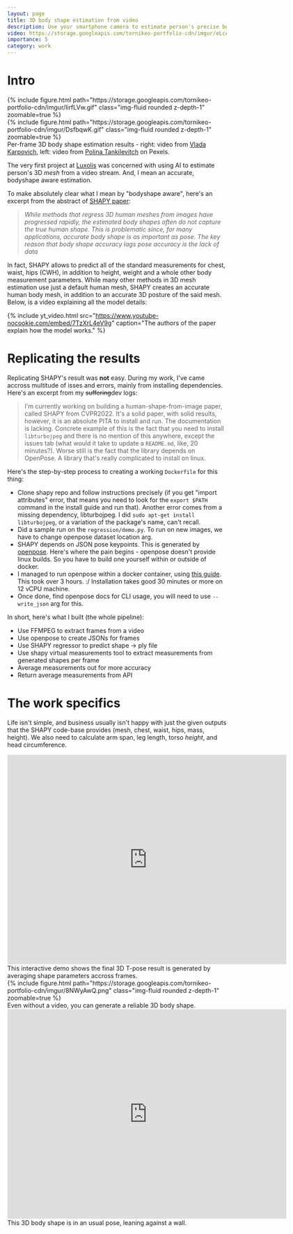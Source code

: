 ```yaml
---
layout: page
title: 3D body shape estimation from video
description: Use your smartphone camera to estimate person's precise body shape from a video.
video: https://storage.googleapis.com/tornikeo-portfolio-cdn/imgur/eLcAtDA.mp4
importance: 5
category: work
---
```



# Intro

<div class="row mt-3">
    <div class="col">
        {% include figure.html path="https://storage.googleapis.com/tornikeo-portfolio-cdn/imgur/IirfLVw.gif" class="img-fluid rounded z-depth-1" zoomable=true %}
    </div>
    <div class="col">
        {% include figure.html path="https://storage.googleapis.com/tornikeo-portfolio-cdn/imgur/DsfbqwK.gif" class="img-fluid rounded z-depth-1" zoomable=true %}
    </div>
</div>
<div class="caption" >
    Per-frame 3D body shape estimation results - right: video from <a href="https://www.pexels.com/@vlada-karpovich">Vlada Karpovich</a>, left: video from <a href="https://www.pexels.com/@polina-tankilevitch/">Polina Tankilevitch</a> on Pexels.
</div>

The very first project at [Luxolis](http://luxolis.ai/) was concerned with using AI to estimate person's 3D *mesh* from a video stream. And, I mean an accurate, bodyshape aware estimation. 

To make absolutely clear what I mean by "bodyshape aware", here's an excerpt from the abstract of [SHAPY paper](https://ps.is.mpg.de/uploads_file/attachment/attachment/691/00928.pdf):

> *While methods that regress 3D human meshes from images have progressed rapidly, the estimated body shapes often do not capture the true human shape. This is problematic since, for many applications, accurate body shape is as
important as pose. The key reason that body shape accuracy
lags pose accuracy is the lack of data*

In fact, SHAPY allows to predict all of the standard measurements for chest, waist, hips (CWH), in addition to height, weight and a whole other body measurement parameters. While many other methods in 3D mesh estimation use just a default human mesh, SHAPY creates an accurate human body mesh, in addition to an accurate 3D posture of the said mesh. Below, is a video explaining all the model details:

{% include yt_video.html src="https://www.youtube-nocookie.com/embed/7TzXrL4eV9g" caption="The authors of the paper explain how the model works." %}

# Replicating the results
Replicating SHAPY's result was **not** easy. During my work, I've came accross multitude of isses and errors, mainly from installing dependencies. Here's an excerpt from my ~~suffering~~dev logs:

> I'm currently working on building a human-shape-from-image paper, called SHAPY from CVPR2022. It's a solid paper, with solid results, however, it is an absolute PITA to install and run. The documentation is lacking. Concrete example of this is the fact that you need to install `libturbojpeg` and there is no mention of this anywhere, except the issues tab (what would it take to update a `README.md`, like, 20 minutes?). Worse still is the fact that the library depends on OpenPose. A library that's really complicated to install on linux. 

Here's the step-by-step process to creating a working `Dockerfile` for this thing:

- Clone shapy repo and follow instructions precisely (if you get "import attributes" error, that means you need to look for the `export $PATH` command in the install guide and run that). Another error comes from a missing dependency, libturbojpeg. I did `sudo apt-get install libturbojpeg`, or a variation of the package's name, can't recall.
- Did a sample run on the `regression/demo.py`. To run on new images, we have to change openpose dataset location arg.
- SHAPY depends on JSON pose keypoints. This is generated by [openpose](https://github.com/CMU-Perceptual-Computing-Lab/openpose). Here's where the pain begins - openpose doesn't provide linux builds. So you have to build one yourself within or outside of docker. 
- I managed to run openpose within a docker container, using [this guide](https://janbkk10.medium.com/build-to-openpose-docker-on-ssh-server-5603874834e9). This took over 3 hours. :/ Installation takes good 30 minutes or more on 12 vCPU machine.
- Once done, find openpose docs for CLI usage, you will need to use `--write_json` arg for this. 

In short, here's what I built (the whole pipeline):
- Use FFMPEG to extract frames from a video
- Use openpose to create JSONs for frames
- Use SHAPY regressor to predict shape -> ply file
- Use shapy virtual measurements tool to extract measurements from generated shapes per frame
- Average measurements out for more accuracy
- Return average measurements from API

# The work specifics

Life isn't simple, and business usually isn't happy with just the given outputs that the SHAPY code-base provides (mesh, chest, waist, hips, mass, height). We also need to calculate arm span, leg length, torso *height*, and head circumference.

<div class="row mt-3" class="center-role-form">
    <div class="col-12" >
        <iframe width="640" height="480" style="border:1px solid #eeeeee;" src="https://3dviewer.net/embed.html#model=https://storage.googleapis.com/tornikeo-portfolio-cdn/assets/img/8_project/mean_beta_tpose.ply"></iframe>
    </div>
</div>
<div class="caption" >
    This interactive demo shows the final 3D T-pose result is generated by averaging shape parameters accross frames.
</div>



<div class="row mt-3" style="justify-content:center;">
    <div class="col-sm-8 mt-3 mt-md-0" >
        {% include figure.html path="https://storage.googleapis.com/tornikeo-portfolio-cdn/imgur/8NWyAwQ.png" class="img-fluid rounded z-depth-1" zoomable=true %}
    </div>
</div>
<div class="caption" >
        Even without a video, you can generate a reliable 3D body shape.
</div>

<div class="row mt-3" class="center-role-form">
    <div class="col-sm-6 mt-3 mt-md-0">
        <iframe width="640" height="480" style="border:1px solid #eeeeee;" src="https://3dviewer.net/embed.html#model=https://raw.githubusercontent.com/tornikeo/tornikeo.github.io/ed54538a0a338aa952e2230143db723becd56a39/assets/img/8_project/img_12.ply"></iframe>
    </div>
</div>
<div class="caption" >
    This 3D body shape is in an usual pose, leaning against a wall. 
</div>

